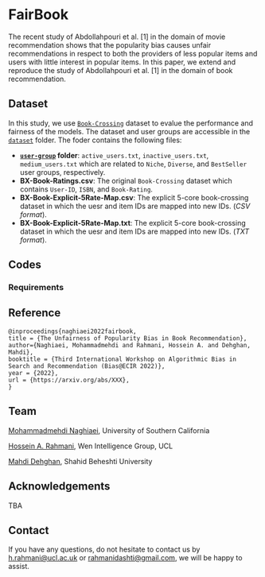 # FairBook
The recent study of Abdollahpouri et al. [1] in the domain of movie recommendation shows that the popularity bias causes unfair recommendations in respect to both the providers of less popular items and users with little interest in popular items. In this paper, we extend and reproduce the study of Abdollahpouri et al. [1] in the domain of book recommendation.

## Dataset
In this study, we use <a href=http://www2.informatik.uni-freiburg.de/~cziegler/BX/>`Book-Crossing`</a> dataset to evalue the performance and fairness of the models. The dataset and user groups are accessible in the <a href='dataset/Bookcrossing'>`dataset`</a> folder. The foder contains the following files:

- **<a href='dataset/Bookcrossing/user-group'>`user-group`</a> folder**: `active_users.txt`, `inactive_users.txt`, `medium_users.txt` which are related to `Niche`, `Diverse`, and `BestSeller` user groups, respectively.
- **BX-Book-Ratings.csv**: The original `Book-Crossing` dataset which contains `User-ID`, `ISBN`, and `Book-Rating`.
- **BX-Book-Explicit-5Rate-Map.csv**: The explicit 5-core book-crossing dataset in which the uesr and item IDs are mapped into new IDs. (*CSV format*).
- **BX-Book-Explicit-5Rate-Map.txt**: The explicit 5-core book-crossing dataset in which the uesr and item IDs are mapped into new IDs. (*TXT format*).

## Codes

### Requirements

## Reference

```
@inproceedings{naghiaei2022fairbook,
title = {The Unfairness of Popularity Bias in Book Recommendation},
author={Naghiaei, Mohammadmehdi and Rahmani, Hossein A. and Dehghan, Mahdi},
booktitle = {Third International Workshop on Algorithmic Bias in Search and Recommendation (Bias@ECIR 2022)},
year = {2022},
url = {https://arxiv.org/abs/XXX},
}
```

## Team
<a href=#>Mohammadmehdi Naghiaei</a>, University of Southern California

<a href=#>Hossein A. Rahmani</a>, Wen Intelligence Group, UCL

<a href=#>Mahdi Dehghan</a>, Shahid Beheshti University

## Acknowledgements
TBA

## Contact
If you have any questions, do not hesitate to contact us by h.rahmani@ucl.ac.uk or rahmanidashti@gmail.com, we will be happy to assist.
